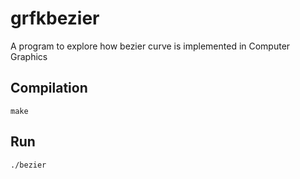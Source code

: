 # grfkbezier
A program to explore how bezier curve is implemented in Computer Graphics 

## Compilation
	make

## Run
	./bezier



